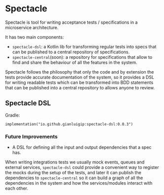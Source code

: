 # Spectacle

Spectacle is tool for writing acceptance tests / specifications in a microservice architecture.

It has two main components:

* `spectacle-dsl`: a Kotlin lib for transforming regular tests into specs that can be published to a
  central repository of specifications.
* `spectacle-central`(soon): a repository for specifications that allow to find and share the
  behaviour of all the features in the system.

Spectacle follows the philosophy that only the code and by extension the tests provide accurate
documentation of the system, so it provides a DSL for writing readable tests which can be
transformed into BDD statements that can be published into a central repository to allows anyone to
review.

## Spectacle DSL

Gradle:
```
implementation("io.github.gianluigip:spectacle-dsl:0.0.3")
```

### Future Improvements

* A DSL for defining all the input and output dependencies that a spec has. 
 
When writing integrations tests we usually mock events, queues and external services, `spectacle-dsl` could
provide a convenient way to register the mocks during the setup of the tests, and later it can
publish the dependencies to `spectacle-central` so it can build a graph of all the dependencies in
the system and how the services/modules interact with each other.
